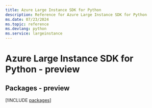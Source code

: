 ```yaml
---
title: Azure Large Instance SDK for Python
description: Reference for Azure Large Instance SDK for Python
ms.date: 07/23/2024
ms.topic: reference
ms.devlang: python
ms.service: largeinstance
---
```

# Azure Large Instance SDK for Python - preview
## Packages - preview
[!INCLUDE [packages](large-instance-index.md)]